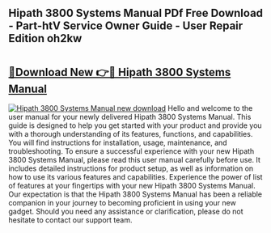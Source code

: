 ## Hipath 3800 Systems Manual PDf Free Download - Part-htV Service Owner Guide - User Repair Edition oh2kw

# <h2><a href="http://bc84940.oget.top/?id=Hipath+3800+Systems+Manual">🔗Download New 👉🔴 Hipath 3800 Systems Manual</a></h2>

[![Hipath 3800 Systems Manual new download](https://i.imgur.com/5g1atiW.png)](http://bc84940.oget.top/?id=Hipath+3800+Systems+Manual)
Hello and welcome to the user manual for your newly delivered Hipath 3800 Systems Manual. This guide is designed to help you get started with your product and provide you with a thorough understanding of its features, functions, and capabilities. You will find instructions for installation, usage, maintenance, and troubleshooting. To ensure a successful experience with your new Hipath 3800 Systems Manual, please read this user manual carefully before use. It includes detailed instructions for product setup, as well as information on how to use its various features and capabilities. Experience the power of list of features at your fingertips with your new Hipath 3800 Systems Manual. Our expectation is that the Hipath 3800 Systems Manual has been a reliable companion in your journey to becoming proficient in using your new gadget. Should you need any assistance or clarification, please do not hesitate to contact our support team.
